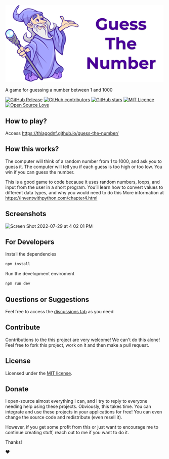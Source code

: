 <img src="https://raw.githubusercontent.com/thiagodnf/guess-the-number/master/img/logo.png?token=AAG9XwrL-t72tifQ-eA47lewNBqqV9Nwks5cDnuJwA%3D%3D" width="500px">

A game for guessing a number between 1 and 1000

[![GitHub Release](https://img.shields.io/github/release/thiagodnf/guess-the-number.svg)](https://github.com/thiagodnf/guess-the-number/releases/latest)
[![GitHub contributors](https://img.shields.io/github/contributors/thiagodnf/guess-the-number.svg)](https://github.com/thiagodnf/guess-the-number/graphs/contributors)
[![GitHub stars](https://img.shields.io/github/stars/thiagodnf/guess-the-number.svg)](https://github.com/thiagodnf/guess-the-number)
[![MIT Licence](https://badges.frapsoft.com/os/mit/mit.svg?v=103)](https://opensource.org/licenses/mit-license.php)
[![Open Source Love](https://badges.frapsoft.com/os/v1/open-source.svg?v=103)](https://github.com/ellerbrock/open-source-badges/)

## How to play?

Access https://thiagodnf.github.io/guess-the-number/

## How this works?

The computer will think of a random number from 1 to 1000, and ask you to guess it. The computer will tell you if each guess is too high or too low. You win if you can guess the number.

This is a good game to code because it uses random numbers, loops, and input from the user in a short program. You’ll learn how to convert values to different data types, and why you would need to do this More information at https://inventwithpython.com/chapter4.html

## Screenshots

![Screen Shot 2022-07-29 at 4 02 01 PM](https://user-images.githubusercontent.com/114015/181835112-d3fc4707-21a3-437b-8ea0-ce7011943cbf.png)


## For Developers

Install the dependencies

```bash
npm install
```

Run the development enviroment

```bash
npm run dev
```

## Questions or Suggestions

Feel free to access the <a href="../../discussions">discussions tab</a> as you need

## Contribute

Contributions to the this project are very welcome! We can't do this alone! Feel free to fork this project, work on it and then make a pull request.

## License

Licensed under the [MIT license](LICENSE).

## Donate

I open-source almost everything I can, and I try to reply to everyone needing help using these projects. Obviously, this takes time. You can integrate and use these projects in your applications for free! You can even change the source code and redistribute (even resell it).

However, if you get some profit from this or just want to encourage me to continue creating stuff, reach out to me if you want to do it.

Thanks!

❤️


